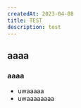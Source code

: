 ```yaml
---
createdAt: 2023-04-08
title: TEST
description: test
---
```


## aaaa

### aaaa

* uwaaaaa
* uwaaaaaaaa
